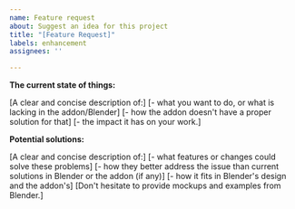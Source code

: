 ```yaml
---
name: Feature request
about: Suggest an idea for this project
title: "[Feature Request]"
labels: enhancement
assignees: ''

---
```


**The current state of things:**

[A clear and concise description of:]
[- what you want to do, or what is lacking in the addon/Blender]
[- how the addon doesn't have a proper solution for that]
[- the impact it has on your work.]

**Potential solutions:**

[A clear and concise description of:]
[- what features or changes could solve these problems]
[- how they better address the issue than current solutions in Blender or the addon (if any)]
[- how it fits in Blender's design and the addon's]
[Don't hesitate to provide mockups and examples from Blender.]
